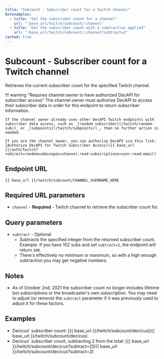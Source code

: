 ```yaml
---
title: "Subcount - Subscriber count for a Twitch channel"
botexamples:
  - title: "Get the subscriber count for a channel"
    url: ":base_url/twitch/subcount/:channel"
  - title: "Get the subscriber count with a subtraction applied"
    url: ":base_url/twitch/subcount/:channel?subtract=2"
cached: true
---
```


# Subcount - Subscriber count for a Twitch channel

Retrieves the current subscriber count for the specified Twitch channel.

!!! warning "Requires channel owner to have authorized DecAPI for subscriber access"
    The channel owner must authorize DecAPI to access their subscriber data in order for this endpoint to return subscriber information.

    If the channel owner already uses other DecAPI Twitch endpoints with subscriber data access, such as _[random subscriber](/twitch/random-sub/)_ or _[subpoints](/twitch/subpoints/)_, then no further action is needed.

    If you are the channel owner, you can authorize DecAPI via this link: [Authorize DecAPI for Twitch Subscriber Access]({{ base_url }}/auth/twitch?redirect=randomsub&scopes=channel:read:subscriptions+user:read:email)

## Endpoint URL

`{{ base_url }}/twitch/subcount/CHANNEL_USERNAME_HERE`

## Required URL parameters

- `channel` - **Required** - Twitch channel to retrieve the subscriber count for.

## Query parameters

- `subtract` - Optional
    - Subtracts the specified integer from the returned subscriber count. Example: if you have 102 subs and set `subtract=2`, the endpoint will return `100`.
    - There's effectively no minimum or maximum, so with a high enough subtraction you may get negative numbers.

## Notes

- As of October 2nd, 2021 the subscriber count no longer includes lifetime bot subscriptions or the broadcaster's own subscription. You may need to adjust (or remove) the `subtract` parameter if it was previously used to adjust it for these factors.

## Examples

- Decicus' subscriber count: [{{ base_url }}/twitch/subcount/decicus]({{ base_url }}/twitch/subcount/decicus)
- Decicus' subscriber count, subtracting 2 from the total: [{{ base_url }}/twitch/subcount/decicus?subtract=2]({{ base_url }}/twitch/subcount/decicus?subtract=2)